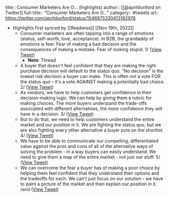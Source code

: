 title:: Consumer Marketers Are O... (highlights)
author:: [[@aprildunford on Twitter]]
full-title:: "Consumer Marketers Are O..."
category:: #tweets
url:: https://twitter.com/aprildunford/status/1546875330413182976

- Highlights first synced by [[Readwise]] [[Nov 19th, 2022]]
	- Consumer marketers are often tapping into a range of emotions (status, self-worth, love, acceptance). In B2B, the grandaddy of emotions is fear. Fear of making a bad decision and the consequences of making a mistake. Fear of looking stupid. 1/ ([View Tweet](https://twitter.com/aprildunford/status/1546875330413182976))
		- **Note**: Thread
	- A buyer that doesn't feel confident that they are making the right purchase decision will default to the status quo. "No decision" is the lowest risk decision a buyer can make. This is often not a vote FOR the status quo - it's a vote AGAINST making a potentially bad choice.  2/ ([View Tweet](https://twitter.com/aprildunford/status/1546875331759456256))
	- As vendors, we have to help customers get confidence in their decision-making logic. We can help by giving them a rubric for making choices. The more buyers understand the trade-offs associated with different alternatives, the more confidence they will have in a decision. 3/ ([View Tweet](https://twitter.com/aprildunford/status/1546875333051293697))
	- But to do that, we need to help customers understand the entire market and our position in it. We are fighting the status quo, but we are also fighting every other alternative a buyer puts on the shortlist. 4/ ([View Tweet](https://twitter.com/aprildunford/status/1546875334280216583))
	- We have to be able to communicate our compelling, differentiated value against the pros and cons of all of the alternative ways of solving the problem - in a way buyers can easily understand. We need to give them a map of the entire market - not just our stuff.  5/ ([View Tweet](https://twitter.com/aprildunford/status/1546875335496683522))
	- We can overcome the fear a buyer has of making a poor choice by helping them feel confident that they understand their options and the tradeoffs for each. We can't just focus on our solution - we have to paint a picture of the market and then explain our position in it.  /end ([View Tweet](https://twitter.com/aprildunford/status/1546875336754962432))